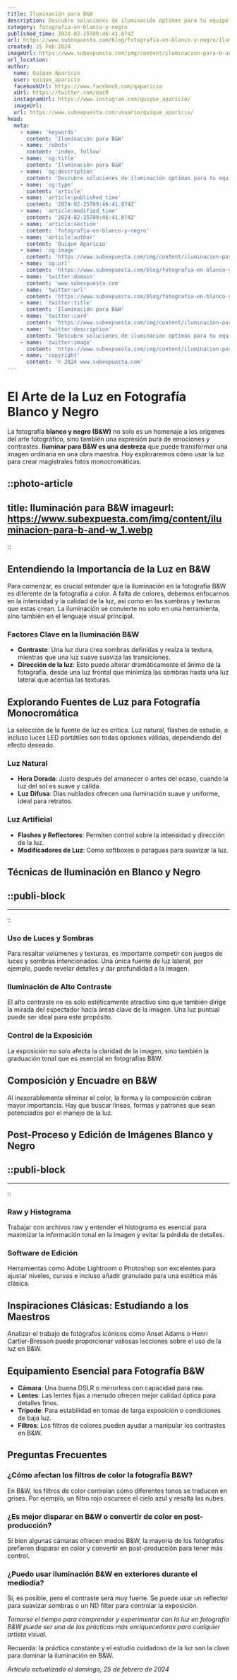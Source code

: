 ```yaml
---
title: Iluminación para B&W
description: Descubre soluciones de iluminación óptimas para tu equipo B&W que realzan la calidad de sonido y diseño. Iluminación perfecta, experiencia única.
category: fotografia-en-blanco-y-negro
published_time: 2024-02-25T09:46:41.874Z
url: https://www.subexpuesta.com/blog/fotografia-en-blanco-y-negro/iluminacion-para-b-and-w
created: 25 Feb 2024
imageUrl: https://www.subexpuesta.com/img/content/iluminacion-para-b-and-w_1.webp
url_location:
author:
  name: Quique Aparicio
  user: quique_aparicio
  facebookUrl: https://www.facebook.com/qaparicio
  xUrl: https://twitter.com/eac9
  instagramUrl: https://www.instagram.com/quique_aparicio/
  imageUrl: 
  url: https://www.subexpuesta.com/usuario/quique_aparicio/
head:
  meta:
    - name: 'keywords'
      content: 'Iluminación para B&W'
    - name: 'robots'
      content: 'index, follow'
    - name: 'og:title'
      content: 'Iluminación para B&W'
    - name: 'og:description'
      content: 'Descubre soluciones de iluminación óptimas para tu equipo B&W que realzan la calidad de sonido y diseño. Iluminación perfecta, experiencia única.'
    - name: 'og:type'
      content: 'article'
    - name: 'article:published_time'
      content: '2024-02-25T09:46:41.874Z'
    - name: 'article:modified_time'
      content: '2024-02-25T09:46:41.874Z'
    - name: 'article:section'
      content: 'fotografia-en-blanco-y-negro'
    - name: 'article:author'
      content: 'Quique Aparicio'
    - name: 'og:image'
      content: 'https://www.subexpuesta.com/img/content/iluminacion-para-b-and-w_1.webp'
    - name: 'og:url'
      content: 'https://www.subexpuesta.com/blog/fotografia-en-blanco-y-negro/iluminacion-para-b-and-w'
    - name: 'twitter:domain'
      content: 'www.subexpuesta.com'
    - name: 'twitter:url'
      content: 'https://www.subexpuesta.com/blog/fotografia-en-blanco-y-negro/iluminacion-para-b-and-w'
    - name: 'twitter:title'
      content: 'Iluminación para B&W'
    - name: 'twitter:card'
      content: 'https://www.subexpuesta.com/img/content/iluminacion-para-b-and-w_1.webp'
    - name: 'twitter:description'
      content: 'Descubre soluciones de iluminación óptimas para tu equipo B&W que realzan la calidad de sonido y diseño. Iluminación perfecta, experiencia única.'
    - name: 'twitter:image'
      content: 'https://www.subexpuesta.com/img/content/iluminacion-para-b-and-w_1.webp'
    - name: 'copyright'
      content: '© 2024 www.subexpuesta.com'
---
```

# El Arte de la Luz en Fotografía Blanco y Negro

La fotografía **blanco y negro (B&W)** no solo es un homenaje a los orígenes del arte fotográfico, sino también una expresión pura de emociones y contrastes. **Iluminar para B&W es una destreza** que puede transformar una imagen ordinaria en una obra maestra. Hoy exploraremos cómo usar la luz para crear magistrales fotos monocromáticas.


::photo-article
---
title: Iluminación para B&W
imageurl: https://www.subexpuesta.com/img/content/iluminacion-para-b-and-w_1.webp
---
::


## Entendiendo la Importancia de la Luz en B&W

Para comenzar, es crucial entender que la iluminación en la fotografía B&W es diferente de la fotografía a color. A falta de colores, debemos enfocarnos en la intensidad y la calidad de la luz, así como en las sombras y texturas que estas crean. La iluminación se convierte no solo en una herramienta, sino también en el lenguaje visual principal.

### Factores Clave en la Iluminación B&W

- **Contraste**: Una luz dura crea sombras definidas y realza la textura, mientras que una luz suave suaviza las transiciones.
- **Dirección de la luz**: Esto puede alterar dramáticamente el ánimo de la fotografía, desde una luz frontal que minimiza las sombras hasta una luz lateral que acentúa las texturas.

## Explorando Fuentes de Luz para Fotografía Monocromática

La selección de la fuente de luz es crítica. Luz natural, flashes de estudio, o incluso luces LED portátiles son todas opciones válidas, dependiendo del efecto deseado.

### Luz Natural

- **Hora Dorada**: Justo después del amanecer o antes del ocaso, cuando la luz del sol es suave y cálida.
- **Luz Difusa**: Días nublados ofrecen una iluminación suave y uniforme, ideal para retratos.

### Luz Artificial

- **Flashes y Reflectores**: Permiten control sobre la intensidad y dirección de la luz.
- **Modificadores de Luz**: Como softboxes o paraguas para suavizar la luz.

## Técnicas de Iluminación en Blanco y Negro


  ::publi-block
  ---
  ---
  ::
  
  
### Uso de Luces y Sombras

Para resaltar volúmenes y texturas, es importante competir con juegos de luces y sombras intencionados. Una única fuente de luz lateral, por ejemplo, puede revelar detalles y dar profundidad a la imagen.

### Iluminación de Alto Contraste

El alto contraste no es solo estéticamente atractivo sino que también dirige la mirada del espectador hacia áreas clave de la imagen. Una luz puntual puede ser ideal para este propósito.

### Control de la Exposición

La exposición no solo afecta la claridad de la imagen, sino también la graduación tonal que es esencial en fotografías B&W.

## Composición y Encuadre en B&W

Al inexorablemente eliminar el color, la forma y la composición cobran mayor importancia. Hay que buscar líneas, formas y patrones que sean potenciados por el manejo de la luz.

## Post-Proceso y Edición de Imágenes Blanco y Negro


  ::publi-block
  ---
  ---
  ::
  
  
### Raw y Histograma

Trabajar con archivos raw y entender el histograma es esencial para maximizar la información tonal en la imagen y evitar la pérdida de detalles.

### Software de Edición

Herramientas como Adobe Lightroom o Photoshop son excelentes para ajustar niveles, curvas e incluso añadir granulado para una estética más clásica.

## Inspiraciones Clásicas: Estudiando a los Maestros

Analizar el trabajo de fotógrafos icónicos como Ansel Adams o Henri Cartier-Bresson puede proporcionar valiosas lecciones sobre el uso de la luz en B&W.

## Equipamiento Esencial para Fotografía B&W

- **Cámara**: Una buena DSLR o mirrorless con capacidad para raw.
- **Lentes**: Las lentes fijas a menudo ofrecen mejor calidad óptica para detalles finos.
- **Trípode**: Para estabilidad en tomas de larga exposición o condiciones de baja luz.
- **Filtros**: Los filtros de colores pueden ayudar a manipular los contrastes en B&W.

## Preguntas Frecuentes

### ¿Cómo afectan los filtros de color la fotografía B&W?

En B&W, los filtros de color controlan cómo diferentes tonos se traducen en grises. Por ejemplo, un filtro rojo oscurece el cielo azul y resalta las nubes.

### ¿Es mejor disparar en B&W o convertir de color en post-producción?

Si bien algunas cámaras ofrecen modos B&W, la mayoría de los fotógrafos prefieren disparar en color y convertir en post-producción para tener más control.

### ¿Puedo usar iluminación B&W en exteriores durante el mediodía?

Sí, es posible, pero el contraste será muy fuerte. Se puede usar un reflector para suavizar sombras o un ND filter para controlar la exposición.

_Tomarse el tiempo para comprender y experimentar con la luz en fotografía B&W puede ser una de las prácticas más enriquecedoras para cualquier artista visual._

Recuerda: la práctica constante y el estudio cuidadoso de la luz son la clave para dominar la iluminación en B&W.

_Artículo actualizado el domingo, 25 de febrero de 2024_